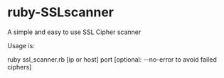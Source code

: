ruby-SSLscanner
===============

A simple and easy to use SSL Cipher scanner


Usage is: 

ruby ssl_scanner.rb [ip or host] port [optional: --no-error to avoid failed ciphers]
